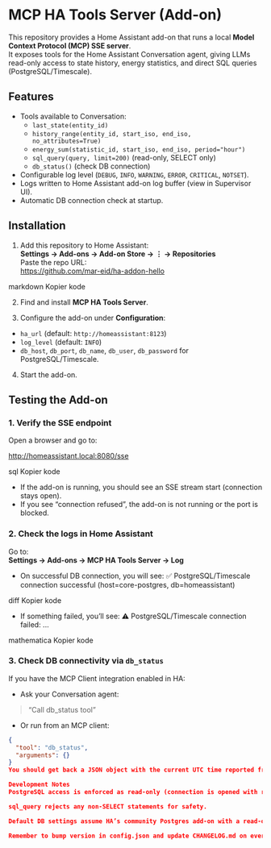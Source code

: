 # MCP HA Tools Server (Add-on)

This repository provides a Home Assistant add-on that runs a local **Model Context Protocol (MCP) SSE server**.  
It exposes tools for the Home Assistant Conversation agent, giving LLMs read-only access to state history, energy statistics, and direct SQL queries (PostgreSQL/Timescale).

## Features
- Tools available to Conversation:
  - `last_state(entity_id)`
  - `history_range(entity_id, start_iso, end_iso, no_attributes=True)`
  - `energy_sum(statistic_id, start_iso, end_iso, period="hour")`
  - `sql_query(query, limit=200)` (read-only, SELECT only)
  - `db_status()` (check DB connection)
- Configurable log level (`DEBUG`, `INFO`, `WARNING`, `ERROR`, `CRITICAL`, `NOTSET`).
- Logs written to Home Assistant add-on log buffer (view in Supervisor UI).
- Automatic DB connection check at startup.

## Installation
1. Add this repository to Home Assistant:  
   **Settings → Add-ons → Add-on Store → ⋮ → Repositories**  
   Paste the repo URL:  
https://github.com/mar-eid/ha-addon-hello

markdown
Kopier kode

2. Find and install **MCP HA Tools Server**.

3. Configure the add-on under **Configuration**:
- `ha_url` (default: `http://homeassistant:8123`)
- `log_level` (default: `INFO`)
- `db_host`, `db_port`, `db_name`, `db_user`, `db_password` for PostgreSQL/Timescale.

4. Start the add-on.

## Testing the Add-on

### 1. Verify the SSE endpoint
Open a browser and go to:

http://homeassistant.local:8080/sse

sql
Kopier kode

- If the add-on is running, you should see an SSE stream start (connection stays open).
- If you see “connection refused”, the add-on is not running or the port is blocked.

### 2. Check the logs in Home Assistant
Go to:  
**Settings → Add-ons → MCP HA Tools Server → Log**

- On successful DB connection, you will see:
✅ PostgreSQL/Timescale connection successful (host=core-postgres, db=homeassistant)

diff
Kopier kode
- If something failed, you’ll see:
⚠️ PostgreSQL/Timescale connection failed: ...

mathematica
Kopier kode

### 3. Check DB connectivity via `db_status`
If you have the MCP Client integration enabled in HA:
- Ask your Conversation agent:  
> “Call db_status tool”
- Or run from an MCP client:
```json
{
  "tool": "db_status",
  "arguments": {}
}
You should get back a JSON object with the current UTC time reported from the database.

Development Notes
PostgreSQL access is enforced as read-only (connection is opened with readonly=True and autocommit).

sql_query rejects any non-SELECT statements for safety.

Default DB settings assume HA’s community Postgres add-on with a read-only user.

Remember to bump version in config.json and update CHANGELOG.md on every release.